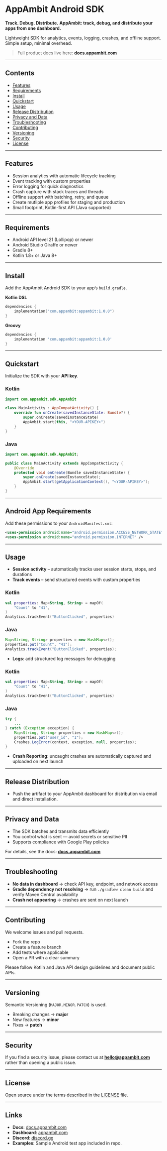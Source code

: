 # AppAmbit Android SDK

**Track. Debug. Distribute.**
**AppAmbit: track, debug, and distribute your apps from one dashboard.**

Lightweight SDK for analytics, events, logging, crashes, and offline support. Simple setup, minimal overhead.

> Full product docs live here: **[docs.appambit.com](https://docs.appambit.com)**

---

## Contents

* [Features](#features)
* [Requirements](#requirements)
* [Install](#install)
* [Quickstart](#quickstart)
* [Usage](#usage)
* [Release Distribution](#release-distribution)
* [Privacy and Data](#privacy-and-data)
* [Troubleshooting](#troubleshooting)
* [Contributing](#contributing)
* [Versioning](#versioning)
* [Security](#security)
* [License](#license)

---

## Features

* Session analytics with automatic lifecycle tracking
* Event tracking with custom properties
* Error logging for quick diagnostics 
* Crash capture with stack traces and threads
* Offline support with batching, retry, and queue
* Create mutliple app profiles for staging and production
* Small footprint, Kotlin-first API (Java supported)

---

## Requirements

* Android API level 21 (Lollipop) or newer
* Android Studio Giraffe or newer
* Gradle 8+
* Kotlin 1.8+ or Java 8+

---


## Install

Add the AppAmbit Android SDK to your app’s `build.gradle`.

**Kotlin DSL**

```kotlin
dependencies {
    implementation("com.appambit:appambit:1.0.0")
}
```

**Groovy**

```gradle
dependencies {
    implementation 'com.appambit:appambit:1.0.0'
}
```

---

## Quickstart

Initialize the SDK with your **API key**.

### Kotlin

```kotlin
import com.appambit.sdk.AppAmbit

class MainActivity : AppCompatActivity() {
    override fun onCreate(savedInstanceState: Bundle?) {
        super.onCreate(savedInstanceState)
        AppAmbit.start(this, "<YOUR-APIKEY>")
    }
}
```

### Java

```java
import com.appambit.sdk.AppAmbit;

public class MainActivity extends AppCompatActivity {
    @Override
    protected void onCreate(Bundle savedInstanceState) {
        super.onCreate(savedInstanceState);
        AppAmbit.start(getApplicationContext(), "<YOUR-APIKEY>");
    }
}
```

---

## Android App Requirements

Add these permissions to your `AndroidManifest.xml`:

```xml
<uses-permission android:name="android.permission.ACCESS_NETWORK_STATE" />
<uses-permission android:name="android.permission.INTERNET" />
```

---

## Usage

* **Session activity** – automatically tracks user session starts, stops, and durations
* **Track events** – send structured events with custom properties
### Kotlin

```kotlin
val properties: Map<String, String> = mapOf(
    "Count" to "41",
)
Analytics.trackEvent("ButtonClicked", properties)
```
### Java

```java
Map<String, String> properties = new HashMap<>();
properties.put("Count", "41");
Analytics.trackEvent("ButtonClicked", properties);
```
* **Logs**: add structured log messages for debugging
### Kotlin

```kotlin
val properties: Map<String, String> = mapOf(
    "Count" to "41",
)
Analytics.trackEvent("ButtonClicked", properties)
```
### Java

```java
try {
    ...
} catch (Exception exception) {
    Map<String, String> properties = new HashMap<>();
    properties.put("user_id", "1");
    Crashes.LogError(context, exception, null, properties);
}
```
* **Crash Reporting**: uncaught crashes are automatically captured and uploaded on next launch

---

## Release Distribution

* Push the artifact to your AppAmbit dashboard for distribution via email and direct installation.

---

## Privacy and Data

* The SDK batches and transmits data efficiently
* You control what is sent — avoid secrets or sensitive PII
* Supports compliance with Google Play policies

For details, see the docs: **[docs.appambit.com](https://docs.appambit.com)**

---

## Troubleshooting

* **No data in dashboard** → check API key, endpoint, and network access
* **Gradle dependency not resolving** → run `./gradlew clean build` and verify Maven Central availability
* **Crash not appearing** → crashes are sent on next launch

---

## Contributing

We welcome issues and pull requests.

* Fork the repo
* Create a feature branch
* Add tests where applicable
* Open a PR with a clear summary

Please follow Kotlin and Java API design guidelines and document public APIs.

---

## Versioning

Semantic Versioning (`MAJOR.MINOR.PATCH`) is used.

* Breaking changes → **major**
* New features → **minor**
* Fixes → **patch**

---

## Security

If you find a security issue, please contact us at **[hello@appambit.com](mailto:hello@appambit.com)** rather than opening a public issue.

---

## License

Open source under the terms described in the [LICENSE](./LICENSE) file.

---

## Links

* **Docs**: [docs.appambit.com](https://docs.appambit.com)
* **Dashboard**: [appambit.com](https://appambit.com)
* **Discord**: [discord.gg](https://discord.gg/nJyetYue2s)
* **Examples**: Sample Android test app included in repo.

